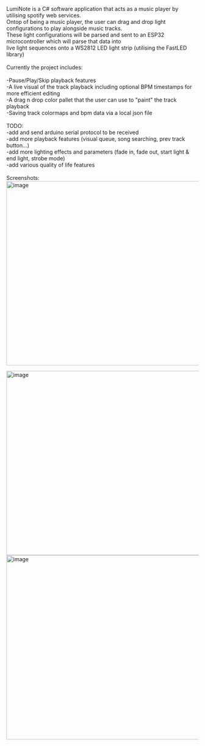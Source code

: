 LumiNote is a C# software application that acts as a music player by utilising spotify web services.<br/>
Ontop of being a music player, the user can drag and drop light configurations to play alongside music tracks.<br/>
These light configurations will be parsed and sent to an ESP32 microcontroller which will parse that data into<br/>
  live light sequences onto a WS2812 LED light strip (utilising the FastLED library)<br/>
<br/>
Currently the project includes:<br/>
<br/>
-Pause/Play/Skip playback features<br/>
-A live visual of the track playback including optional BPM timestamps for more efficient editing<br/>
-A drag n drop color pallet that the user can use to "paint" the track playback<br/>
-Saving track colormaps and bpm data via a local json file<br/>
<br/>
TODO:<br/>
-add and send arduino serial protocol to be received<br/>
-add more playback features (visual queue, song searching, prev track button...)<br/>
-add more lighting effects and parameters (fade in, fade out, start light & end light, strobe mode)<br/>
-add various quality of life features<br/>
<br/>
Screenshots:<br/>
<img width="802" height="482" alt="image" src="https://github.com/user-attachments/assets/0da375f2-340d-4fa6-b40e-905e1f4ab324" />

<img width="802" height="482" alt="image" src="https://github.com/user-attachments/assets/84f3e303-4f0c-4e3d-914c-feffefa87585" />
<img width="802" height="482" alt="image" src="https://github.com/user-attachments/assets/1f4b1086-03e9-4852-928d-6597f7f203d6" />
